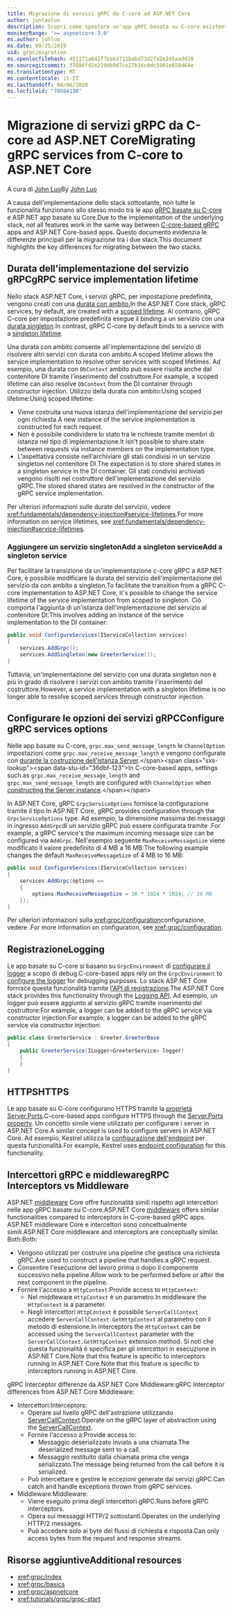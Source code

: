 ```yaml
---
title: Migrazione di servizi gRPC da C-core ad ASP.NET Core
author: juntaoluo
description: Scopri come spostare un'app gRPC basata su C-core esistente per l'esecuzione ASP.NET Stack Core.
monikerRange: '>= aspnetcore-3.0'
ms.author: johluo
ms.date: 09/25/2019
uid: grpc/migration
ms.openlocfilehash: 451171a041f7bbb3711babd73d2fa2e245aadd28
ms.sourcegitcommit: f7886fd2e219db9d7ce27b16c0dc5901e658d64e
ms.translationtype: MT
ms.contentlocale: it-IT
ms.lasthandoff: 04/06/2020
ms.locfileid: "78664136"
---
```

# <a name="migrating-grpc-services-from-c-core-to-aspnet-core"></a><span data-ttu-id="36dbf-103">Migrazione di servizi gRPC da C-core ad ASP.NET Core</span><span class="sxs-lookup"><span data-stu-id="36dbf-103">Migrating gRPC services from C-core to ASP.NET Core</span></span>

<span data-ttu-id="36dbf-104">A cura di [John Luo](https://github.com/juntaoluo)</span><span class="sxs-lookup"><span data-stu-id="36dbf-104">By [John Luo](https://github.com/juntaoluo)</span></span>

<span data-ttu-id="36dbf-105">A causa dell'implementazione dello stack sottostante, non tutte le funzionalità funzionano allo stesso modo tra le app [gRPC basate su C-core](https://grpc.io/blog/grpc-stacks) e ASP.NET app basate su Core.</span><span class="sxs-lookup"><span data-stu-id="36dbf-105">Due to the implementation of the underlying stack, not all features work in the same way between [C-core-based gRPC](https://grpc.io/blog/grpc-stacks) apps and ASP.NET Core-based apps.</span></span> <span data-ttu-id="36dbf-106">Questo documento evidenzia le differenze principali per la migrazione tra i due stack.</span><span class="sxs-lookup"><span data-stu-id="36dbf-106">This document highlights the key differences for migrating between the two stacks.</span></span>

## <a name="grpc-service-implementation-lifetime"></a><span data-ttu-id="36dbf-107">Durata dell'implementazione del servizio gRPC</span><span class="sxs-lookup"><span data-stu-id="36dbf-107">gRPC service implementation lifetime</span></span>

<span data-ttu-id="36dbf-108">Nello stack ASP.NET Core, i servizi gRPC, per impostazione predefinita, vengono creati con una [durata con ambito.](xref:fundamentals/dependency-injection#service-lifetimes)</span><span class="sxs-lookup"><span data-stu-id="36dbf-108">In the ASP.NET Core stack, gRPC services, by default, are created with a [scoped lifetime](xref:fundamentals/dependency-injection#service-lifetimes).</span></span> <span data-ttu-id="36dbf-109">Al contrario, gRPC C-core per impostazione predefinita esegue il binding a un servizio con una [durata singleton](xref:fundamentals/dependency-injection#service-lifetimes).</span><span class="sxs-lookup"><span data-stu-id="36dbf-109">In contrast, gRPC C-core by default binds to a service with a [singleton lifetime](xref:fundamentals/dependency-injection#service-lifetimes).</span></span>

<span data-ttu-id="36dbf-110">Una durata con ambito consente all'implementazione del servizio di risolvere altri servizi con durata con ambito.</span><span class="sxs-lookup"><span data-stu-id="36dbf-110">A scoped lifetime allows the service implementation to resolve other services with scoped lifetimes.</span></span> <span data-ttu-id="36dbf-111">Ad esempio, una durata con `DbContext` ambito può essere risolta anche dal contenitore DI tramite l'inserimento del costruttore.</span><span class="sxs-lookup"><span data-stu-id="36dbf-111">For example, a scoped lifetime can also resolve `DbContext` from the DI container through constructor injection.</span></span> <span data-ttu-id="36dbf-112">Utilizzo della durata con ambito:Using scoped lifetime:</span><span class="sxs-lookup"><span data-stu-id="36dbf-112">Using scoped lifetime:</span></span>

* <span data-ttu-id="36dbf-113">Viene costruita una nuova istanza dell'implementazione del servizio per ogni richiesta.</span><span class="sxs-lookup"><span data-stu-id="36dbf-113">A new instance of the service implementation is constructed for each request.</span></span>
* <span data-ttu-id="36dbf-114">Non è possibile condividere lo stato tra le richieste tramite membri di istanza nel tipo di implementazione.</span><span class="sxs-lookup"><span data-stu-id="36dbf-114">It isn't possible to share state between requests via instance members on the implementation type.</span></span>
* <span data-ttu-id="36dbf-115">L'aspettativa consiste nell'archiviare gli stati condivisi in un servizio singleton nel contenitore DI.</span><span class="sxs-lookup"><span data-stu-id="36dbf-115">The expectation is to store shared states in a singleton service in the DI container.</span></span> <span data-ttu-id="36dbf-116">Gli stati condivisi archiviati vengono risolti nel costruttore dell'implementazione del servizio gRPC.</span><span class="sxs-lookup"><span data-stu-id="36dbf-116">The stored shared states are resolved in the constructor of the gRPC service implementation.</span></span>

<span data-ttu-id="36dbf-117">Per ulteriori informazioni sulle durate del servizio, vedere <xref:fundamentals/dependency-injection#service-lifetimes>.</span><span class="sxs-lookup"><span data-stu-id="36dbf-117">For more information on service lifetimes, see <xref:fundamentals/dependency-injection#service-lifetimes>.</span></span>

### <a name="add-a-singleton-service"></a><span data-ttu-id="36dbf-118">Aggiungere un servizio singletonAdd a singleton service</span><span class="sxs-lookup"><span data-stu-id="36dbf-118">Add a singleton service</span></span>

<span data-ttu-id="36dbf-119">Per facilitare la transizione da un'implementazione c-core gRPC a ASP.NET Core, è possibile modificare la durata del servizio dell'implementazione del servizio da con ambito a singleton.</span><span class="sxs-lookup"><span data-stu-id="36dbf-119">To facilitate the transition from a gRPC C-core implementation to ASP.NET Core, it's possible to change the service lifetime of the service implementation from scoped to singleton.</span></span> <span data-ttu-id="36dbf-120">Ciò comporta l'aggiunta di un'istanza dell'implementazione del servizio al contenitore DI:</span><span class="sxs-lookup"><span data-stu-id="36dbf-120">This involves adding an instance of the service implementation to the DI container:</span></span>

```csharp
public void ConfigureServices(IServiceCollection services)
{
    services.AddGrpc();
    services.AddSingleton(new GreeterService());
}
```

<span data-ttu-id="36dbf-121">Tuttavia, un'implementazione del servizio con una durata singleton non è più in grado di risolvere i servizi con ambito tramite l'inserimento del costruttore.</span><span class="sxs-lookup"><span data-stu-id="36dbf-121">However, a service implementation with a singleton lifetime is no longer able to resolve scoped services through constructor injection.</span></span>

## <a name="configure-grpc-services-options"></a><span data-ttu-id="36dbf-122">Configurare le opzioni dei servizi gRPC</span><span class="sxs-lookup"><span data-stu-id="36dbf-122">Configure gRPC services options</span></span>

<span data-ttu-id="36dbf-123">Nelle app basate su C-core, `grpc.max_send_message_length` le `ChannelOption` impostazioni come `grpc.max_receive_message_length` e vengono configurate con [durante la costruzione dell'istanza Server](https://grpc.io/grpc/csharp/api/Grpc.Core.Server.html#Grpc_Core_Server__ctor_System_Collections_Generic_IEnumerable_Grpc_Core_ChannelOption__).</span><span class="sxs-lookup"><span data-stu-id="36dbf-123">In C-core-based apps, settings such as `grpc.max_receive_message_length` and `grpc.max_send_message_length` are configured with `ChannelOption` when [constructing the Server instance](https://grpc.io/grpc/csharp/api/Grpc.Core.Server.html#Grpc_Core_Server__ctor_System_Collections_Generic_IEnumerable_Grpc_Core_ChannelOption__).</span></span>

<span data-ttu-id="36dbf-124">In ASP.NET Core, gRPC `GrpcServiceOptions` fornisce la configurazione tramite il tipo.</span><span class="sxs-lookup"><span data-stu-id="36dbf-124">In ASP.NET Core, gRPC provides configuration through the `GrpcServiceOptions` type.</span></span> <span data-ttu-id="36dbf-125">Ad esempio, la dimensione massima dei messaggi in ingresso `AddGrpc`di un servizio gRPC può essere configurata tramite .</span><span class="sxs-lookup"><span data-stu-id="36dbf-125">For example, a gRPC service's the maximum incoming message size can be configured via `AddGrpc`.</span></span> <span data-ttu-id="36dbf-126">Nell'esempio seguente `MaxReceiveMessageSize` viene modificato il valore predefinito di 4 MB a 16 MB:</span><span class="sxs-lookup"><span data-stu-id="36dbf-126">The following example changes the default `MaxReceiveMessageSize` of 4 MB to 16 MB:</span></span>

```csharp
public void ConfigureServices(IServiceCollection services)
{
    services.AddGrpc(options =>
    {
        options.MaxReceiveMessageSize = 16 * 1024 * 1024; // 16 MB
    });
}
```

<span data-ttu-id="36dbf-127">Per ulteriori informazioni sulla <xref:grpc/configuration>configurazione, vedere .</span><span class="sxs-lookup"><span data-stu-id="36dbf-127">For more information on configuration, see <xref:grpc/configuration>.</span></span>

## <a name="logging"></a><span data-ttu-id="36dbf-128">Registrazione</span><span class="sxs-lookup"><span data-stu-id="36dbf-128">Logging</span></span>

<span data-ttu-id="36dbf-129">Le app basate su C-core si basano su `GrpcEnvironment` di [configurare il logger](https://grpc.io/grpc/csharp/api/Grpc.Core.GrpcEnvironment.html?q=size#Grpc_Core_GrpcEnvironment_SetLogger_Grpc_Core_Logging_ILogger_) a scopo di debug.</span><span class="sxs-lookup"><span data-stu-id="36dbf-129">C-core-based apps rely on the `GrpcEnvironment` to [configure the logger](https://grpc.io/grpc/csharp/api/Grpc.Core.GrpcEnvironment.html?q=size#Grpc_Core_GrpcEnvironment_SetLogger_Grpc_Core_Logging_ILogger_) for debugging purposes.</span></span> <span data-ttu-id="36dbf-130">Lo stack ASP.NET Core fornisce questa funzionalità tramite [l'API di registrazione](xref:fundamentals/logging/index).</span><span class="sxs-lookup"><span data-stu-id="36dbf-130">The ASP.NET Core stack provides this functionality through the [Logging API](xref:fundamentals/logging/index).</span></span> <span data-ttu-id="36dbf-131">Ad esempio, un logger può essere aggiunto al servizio gRPC tramite inserimento del costruttore:For example, a logger can be added to the gRPC service via constructor injection:</span><span class="sxs-lookup"><span data-stu-id="36dbf-131">For example, a logger can be added to the gRPC service via constructor injection:</span></span>

```csharp
public class GreeterService : Greeter.GreeterBase
{
    public GreeterService(ILogger<GreeterService> logger)
    {
    }
}
```

## <a name="https"></a><span data-ttu-id="36dbf-132">HTTPS</span><span class="sxs-lookup"><span data-stu-id="36dbf-132">HTTPS</span></span>

<span data-ttu-id="36dbf-133">Le app basate su C-core configurano HTTPS tramite la [proprietà Server.Ports](https://grpc.io/grpc/csharp/api/Grpc.Core.Server.html#Grpc_Core_Server_Ports).</span><span class="sxs-lookup"><span data-stu-id="36dbf-133">C-core-based apps configure HTTPS through the [Server.Ports property](https://grpc.io/grpc/csharp/api/Grpc.Core.Server.html#Grpc_Core_Server_Ports).</span></span> <span data-ttu-id="36dbf-134">Un concetto simile viene utilizzato per configurare i server in ASP.NET Core.</span><span class="sxs-lookup"><span data-stu-id="36dbf-134">A similar concept is used to configure servers in ASP.NET Core.</span></span> <span data-ttu-id="36dbf-135">Ad esempio, Kestrel utilizza la [configurazione dell'endpoint](xref:fundamentals/servers/kestrel#endpoint-configuration) per questa funzionalità.</span><span class="sxs-lookup"><span data-stu-id="36dbf-135">For example, Kestrel uses [endpoint configuration](xref:fundamentals/servers/kestrel#endpoint-configuration) for this functionality.</span></span>

## <a name="grpc-interceptors-vs-middleware"></a><span data-ttu-id="36dbf-136">Intercettori gRPC e middleware</span><span class="sxs-lookup"><span data-stu-id="36dbf-136">gRPC Interceptors vs Middleware</span></span>

<span data-ttu-id="36dbf-137">ASP.NET [middleware](xref:fundamentals/middleware/index) Core offre funzionalità simili rispetto agli intercettori nelle app gRPC basate su C-core.</span><span class="sxs-lookup"><span data-stu-id="36dbf-137">ASP.NET Core [middleware](xref:fundamentals/middleware/index) offers similar functionalities compared to interceptors in C-core-based gRPC apps.</span></span> <span data-ttu-id="36dbf-138">ASP.NET middleware Core e intercettori sono concettualmente simili.</span><span class="sxs-lookup"><span data-stu-id="36dbf-138">ASP.NET Core middleware and interceptors are conceptually similar.</span></span> <span data-ttu-id="36dbf-139">Both:</span><span class="sxs-lookup"><span data-stu-id="36dbf-139">Both:</span></span>

* <span data-ttu-id="36dbf-140">Vengono utilizzati per costruire una pipeline che gestisce una richiesta gRPC.</span><span class="sxs-lookup"><span data-stu-id="36dbf-140">Are used to construct a pipeline that handles a gRPC request.</span></span>
* <span data-ttu-id="36dbf-141">Consentire l'esecuzione del lavoro prima o dopo il componente successivo nella pipeline.</span><span class="sxs-lookup"><span data-stu-id="36dbf-141">Allow work to be performed before or after the next component in the pipeline.</span></span>
* <span data-ttu-id="36dbf-142">Fornire l'accesso a `HttpContext`:</span><span class="sxs-lookup"><span data-stu-id="36dbf-142">Provide access to `HttpContext`:</span></span>
  * <span data-ttu-id="36dbf-143">Nel middleware `HttpContext` è un parametro.</span><span class="sxs-lookup"><span data-stu-id="36dbf-143">In middleware the `HttpContext` is a parameter.</span></span>
  * <span data-ttu-id="36dbf-144">Negli intercettori `HttpContext` è possibile `ServerCallContext` accedere `ServerCallContext.GetHttpContext` al parametro con il metodo di estensione.</span><span class="sxs-lookup"><span data-stu-id="36dbf-144">In interceptors the `HttpContext` can be accessed using the `ServerCallContext` parameter with the `ServerCallContext.GetHttpContext` extension method.</span></span> <span data-ttu-id="36dbf-145">Si noti che questa funzionalità è specifica per gli intercettori in esecuzione in ASP.NET Core.Note that this feature is specific to interceptors running in ASP.NET Core.</span><span class="sxs-lookup"><span data-stu-id="36dbf-145">Note that this feature is specific to interceptors running in ASP.NET Core.</span></span>

<span data-ttu-id="36dbf-146">gRPC Interceptor differenze da ASP.NET Core Middleware:</span><span class="sxs-lookup"><span data-stu-id="36dbf-146">gRPC Interceptor differences from ASP.NET Core Middleware:</span></span>

* <span data-ttu-id="36dbf-147">Intercettori:</span><span class="sxs-lookup"><span data-stu-id="36dbf-147">Interceptors:</span></span>
  * <span data-ttu-id="36dbf-148">Operare sul livello gRPC dell'astrazione utilizzando [ServerCallContext](https://grpc.io/grpc/csharp/api/Grpc.Core.ServerCallContext.html).</span><span class="sxs-lookup"><span data-stu-id="36dbf-148">Operate on the gRPC layer of abstraction using the [ServerCallContext](https://grpc.io/grpc/csharp/api/Grpc.Core.ServerCallContext.html).</span></span>
  * <span data-ttu-id="36dbf-149">Fornire l'accesso a:</span><span class="sxs-lookup"><span data-stu-id="36dbf-149">Provide access to:</span></span>
    * <span data-ttu-id="36dbf-150">Messaggio deserializzato inviato a una chiamata.</span><span class="sxs-lookup"><span data-stu-id="36dbf-150">The deserialized message sent to a call.</span></span>
    * <span data-ttu-id="36dbf-151">Messaggio restituito dalla chiamata prima che venga serializzato.</span><span class="sxs-lookup"><span data-stu-id="36dbf-151">The message being returned from the call before it is serialized.</span></span>
  * <span data-ttu-id="36dbf-152">Può intercettare e gestire le eccezioni generate dai servizi gRPC.</span><span class="sxs-lookup"><span data-stu-id="36dbf-152">Can catch and handle exceptions thrown from gRPC services.</span></span>
* <span data-ttu-id="36dbf-153">Middleware:</span><span class="sxs-lookup"><span data-stu-id="36dbf-153">Middleware:</span></span>
  * <span data-ttu-id="36dbf-154">Viene eseguito prima degli intercettori gRPC.</span><span class="sxs-lookup"><span data-stu-id="36dbf-154">Runs before gRPC interceptors.</span></span>
  * <span data-ttu-id="36dbf-155">Opera sui messaggi HTTP/2 sottostanti.</span><span class="sxs-lookup"><span data-stu-id="36dbf-155">Operates on the underlying HTTP/2 messages.</span></span>
  * <span data-ttu-id="36dbf-156">Può accedere solo ai byte dei flussi di richiesta e risposta.</span><span class="sxs-lookup"><span data-stu-id="36dbf-156">Can only access bytes from the request and response streams.</span></span>

## <a name="additional-resources"></a><span data-ttu-id="36dbf-157">Risorse aggiuntive</span><span class="sxs-lookup"><span data-stu-id="36dbf-157">Additional resources</span></span>

* <xref:grpc/index>
* <xref:grpc/basics>
* <xref:grpc/aspnetcore>
* <xref:tutorials/grpc/grpc-start>
